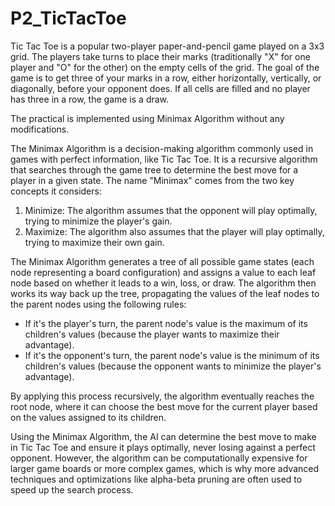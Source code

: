# P2_TicTacToe

Tic Tac Toe is a popular two-player paper-and-pencil game played on a 3x3 grid. The players take turns to place their marks (traditionally "X" for one player and "O" for the other) on the empty cells of the grid. The goal of the game is to get three of your marks in a row, either horizontally, vertically, or diagonally, before your opponent does. If all cells are filled and no player has three in a row, the game is a draw.

The practical is implemented using Minimax Algorithm without any modifications.

The Minimax Algorithm is a decision-making algorithm commonly used in games with perfect information, like Tic Tac Toe. It is a recursive algorithm that searches through the game tree to determine the best move for a player in a given state. The name "Minimax" comes from the two key concepts it considers:

1. Minimize: The algorithm assumes that the opponent will play optimally, trying to minimize the player's gain.
2. Maximize: The algorithm also assumes that the player will play optimally, trying to maximize their own gain.

The Minimax Algorithm generates a tree of all possible game states (each node representing a board configuration) and assigns a value to each leaf node based on whether it leads to a win, loss, or draw. The algorithm then works its way back up the tree, propagating the values of the leaf nodes to the parent nodes using the following rules:

- If it's the player's turn, the parent node's value is the maximum of its children's values (because the player wants to maximize their advantage).
- If it's the opponent's turn, the parent node's value is the minimum of its children's values (because the opponent wants to minimize the player's advantage).

By applying this process recursively, the algorithm eventually reaches the root node, where it can choose the best move for the current player based on the values assigned to its children.

Using the Minimax Algorithm, the AI can determine the best move to make in Tic Tac Toe and ensure it plays optimally, never losing against a perfect opponent. However, the algorithm can be computationally expensive for larger game boards or more complex games, which is why more advanced techniques and optimizations like alpha-beta pruning are often used to speed up the search process.
